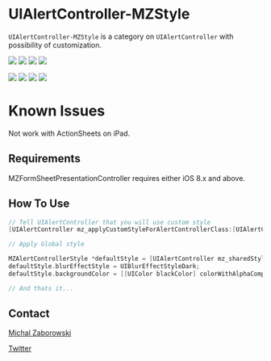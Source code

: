 UIAlertController-MZStyle
===========

`UIAlertController-MZStyle` is a category on `UIAlertController` with possibility of customization.

[![](https://raw.github.com/m1entus/UIAlertController-MZStyle/master/Screens/1_a.jpg)](https://raw.github.com/m1entus/UIAlertController-MZStyle/master/Screens/1_a.png)
[![](https://raw.github.com/m1entus/UIAlertController-MZStyle/master/Screens/2_a.jpg)](https://raw.github.com/m1entus/UIAlertController-MZStyle/master/Screens/2_a.png)
[![](https://raw.github.com/m1entus/UIAlertController-MZStyle/master/Screens/3_a.jpg)](https://raw.github.com/m1entus/UIAlertController-MZStyle/master/Screens/3_a.png)
[![](https://raw.github.com/m1entus/UIAlertController-MZStyle/master/Screens/4_a.jpg)](https://raw.github.com/m1entus/UIAlertController-MZStyle/master/Screens/4_a.png)

[![](https://raw.github.com/m1entus/UIAlertController-MZStyle/master/Screens/1_b.jpg)](https://raw.github.com/m1entus/UIAlertController-MZStyle/master/Screens/1_b.png)
[![](https://raw.github.com/m1entus/UIAlertController-MZStyle/master/Screens/2_b.jpg)](https://raw.github.com/m1entus/UIAlertController-MZStyle/master/Screens/2_b.png)
[![](https://raw.github.com/m1entus/UIAlertController-MZStyle/master/Screens/3_b.jpg)](https://raw.github.com/m1entus/UIAlertController-MZStyle/master/Screens/3_b.png)
[![](https://raw.github.com/m1entus/UIAlertController-MZStyle/master/Screens/4_b.jpg)](https://raw.github.com/m1entus/UIAlertController-MZStyle/master/Screens/4_b.png)

# Known Issues

Not work with ActionSheets on iPad.

## Requirements

MZFormSheetPresentationController requires either iOS 8.x and above.

## How To Use

``` objective-c
// Tell UIAlertController that you will use custom style
[UIAlertController mz_applyCustomStyleForAlertControllerClass:[UIAlertController class]];

// Apply Global style

MZAlertControllerStyle *defaultStyle = [UIAlertController mz_sharedStyle];
defaultStyle.blurEffectStyle = UIBlurEffectStyleDark;
defaultStyle.backgroundColor = [[UIColor blackColor] colorWithAlphaComponent:0.1];

// And thats it...

```

## Contact

[Michal Zaborowski](http://github.com/m1entus)

[Twitter](https://twitter.com/iMientus)
